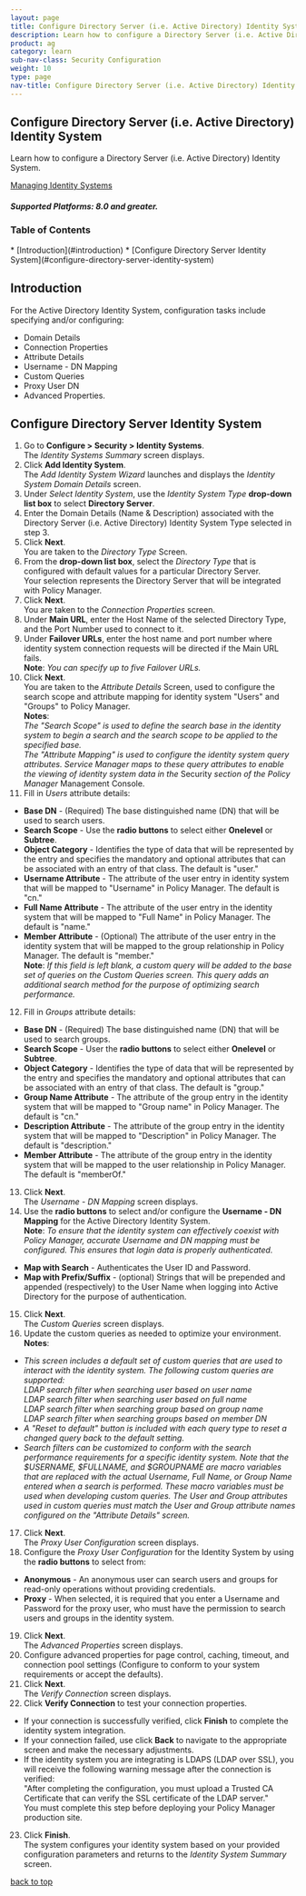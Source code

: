 ```yaml
---
layout: page
title: Configure Directory Server (i.e. Active Directory) Identity System
description: Learn how to configure a Directory Server (i.e. Active Directory) Identity System.
product: ag
category: learn
sub-nav-class: Security Configuration
weight:	10
type: page
nav-title: Configure Directory Server (i.e. Active Directory) Identity System
---
```


## Configure Directory Server (i.e. Active Directory) Identity System

Learn how to configure a Directory Server (i.e. Active Directory) Identity System.

<a href="../managing_identity_systems.html" class="button secondary">Managing Identity Systems</a>

<h5 class="stamp">Supported Platforms: 8.0 and greater.</h5>

### Table of Contents
<div id="toc-marker"></div>
* [Introduction](#introduction)
* [Configure Directory Server Identity System](#configure-directory-server-identity-system)

## Introduction
For the Active Directory Identity System, configuration tasks include specifying and/or configuring:

* Domain Details
* Connection Properties
* Attribute Details
* Username - DN Mapping
* Custom Queries
* Proxy User DN
* Advanced Properties.

## Configure Directory Server Identity System

1. Go to **Configure > Security > Identity Systems**.  
The *Identity Systems Summary* screen displays.
2. Click **Add Identity System**.  
The *Add Identity System Wizard* launches and displays the *Identity System Domain Details* screen.
3. Under *Select Identity System*, use the *Identity System Type* **drop-down list box** to select **Directory Server**. 
4. Enter the Domain Details (Name & Description) associated with the Directory Server (i.e. Active Directory) Identity System Type selected in step 3.  
5. Click **Next**.  
You are taken to the *Directory Type* Screen.
6. From the **drop-down list box**, select the *Directory Type* that is configured with default values for a particular Directory Server.  
Your selection represents the Directory Server that will be integrated with Policy Manager.
7. Click **Next**.  
You are taken to the *Connection Properties* screen.
8. Under **Main URL**, enter the Host Name of the selected Directory Type, and the Port Number used to connect to it.
9. Under **Failover URLs**, enter the host name and port number where identity system connection requests will be directed if the Main URL fails.  
**Note**: *You can specify up to five Failover URLs.*
10. Click **Next**.  
You are taken to the *Attribute Details* Screen, used to configure the search scope and attribute mapping for identity system "Users" and "Groups" to Policy Manager.  
**Notes**:  
*The "Search Scope" is used to define the search base in the identity system to begin a search and the search scope to be applied to the specified base.*  
*The "Attribute Mapping" is used to configure the identity system query attributes. Service Manager maps to these query attributes to enable the viewing of identity system data in the* Security *section of the Policy Manager* Management Console.
11. Fill in *Users* attribute details:  
  * **Base DN** - (Required) The base distinguished name (DN) that will be used to search users.
  * **Search Scope** - Use the **radio buttons** to select either **Onelevel** or **Subtree**.
  * **Object Category** - Identifies the type of data that will be represented by the entry and specifies the mandatory and optional attributes that can be associated with an entry of that class. The default is "user."
  * **Username Attribute** - The attribute of the user entry in identity system that will be mapped to "Username" in Policy Manager. The default is "cn."
  * **Full Name Attribute** - The attribute of the user entry in the identity system that will be mapped to "Full Name" in Policy Manager. The default is "name."
  * **Member Attribute** - (Optional) The attribute of the user entry in the identity system that will be mapped to the group relationship in Policy Manager. The default is "member."  
**Note**: *If this field is left blank, a custom query will be added to the base set of queries on the Custom Queries screen. This query adds an additional search method for the purpose of optimizing search performance.*
12. Fill in *Groups* attribute details:
  * **Base DN** - (Required) The base distinguished name (DN) that will be used to search groups.
  * **Search Scope** - User the **radio buttons** to select either **Onelevel** or **Subtree**.
  * **Object Category** - Identifies the type of data that will be represented by the entry and specifies the mandatory and optional attributes that can be associated with an entry of that class. The default is "group."
  * **Group Name Attribute** - The attribute of the group entry in the identity system that will be mapped to "Group name" in Policy Manager. The default is "cn."
  * **Description Attribute** - The attribute of the group entry in the identity system that will be mapped to "Description" in Policy Manager. The default is "description."
  * **Member Attribute** - The attribute of the group entry in the identity system that will be mapped to the user relationship in Policy Manager. The default is "memberOf."  
13. Click **Next**.  
The *Username - DN Mapping* screen displays.  
14. Use the **radio buttons** to select and/or configure the **Username - DN Mapping** for the Active Directory Identity System.  
**Note**:  *To ensure that the identity system can effectively coexist with Policy Manager, accurate Username and DN mapping must be configured. This ensures that login data is properly authenticated.*  
  * **Map with Search** - Authenticates the User ID and Password. 
  * **Map with Prefix/Suffix** - (optional) Strings that will be prepended and appended (respectively) to the User Name when logging into Active Directory for the purpose of authentication.
15. Click **Next**.  
The *Custom Queries* screen displays. 
16. Update the custom queries as needed to optimize your environment.  
**Notes**:  
  * *This screen includes a default set of custom queries that are used to interact with the identity system.  The following custom queries are supported:*  
*LDAP search filter when searching user based on user name*  *LDAP search filter when searching user based on full name*  *LDAP search filter when searching group based on group name*  *LDAP search filter when searching groups based on member DN*
  * *A "Reset to default" button is included with each query type to reset a changed query back to the default setting.*
  * *Search filters can be customized to conform with the search performance requirements for a specific identity system. Note that the $USERNAME, $FULLNAME, and $GROUPNAME are macro variables that are replaced with the actual Username, Full Name, or Group Name entered when a search is performed. These macro variables must be used when developing custom queries. The User and Group attributes used in custom queries must match the User and Group attribute names configured on the "Attribute Details" screen.* 
17. Click **Next**.  
The *Proxy User Configuration* screen displays.
18. Configure the *Proxy User Configuration* for the Identity System by using the **radio buttons** to select from:  
  * **Anonymous** - An anonymous user can search users and groups for read-only operations without providing credentials.
  * **Proxy** - When selected, it is required that you enter a Username and Password for the proxy user, who must have the permission to search users and groups in the identity system.
19. Click **Next**.  
The *Advanced Properties* screen displays.
20. Configure advanced properties for page control, caching, timeout, and connection pool settings (Configure to conform to your system requirements or accept the defaults).
21. Click **Next**.  
The *Verify Connection* screen displays.
22. Click **Verify Connection** to test your connection properties.  
  * If your connection is successfully verified, click **Finish** to complete the identity system integration.
  * If your connection failed, use click **Back** to navigate to the appropriate screen and make the necessary adjustments.
  * If the identity system you are integrating is LDAPS (LDAP over SSL), you will receive the following warning message after the connection is verified:  
"After completing the configuration, you must upload a Trusted CA Certificate that can verify the SSL certificate of the LDAP server."  
You must complete this step before deploying your Policy Manager production site.
23. Click **Finish**.    
The system configures your identity system based on your provided configuration parameters and returns to the *Identity System Summary* screen.


<a href="#top">back to top</a> 